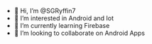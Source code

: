 - 👋 Hi, I’m @SGRyffin7
- 👀 I’m interested in Android and Iot
- 🌱 I’m currently learning Firebase
- 💞️ I’m looking to collaborate on Android Apps

<!---
SGRyffin7/SGRyffin7 is a ✨ special ✨ repository because its `README.md` (this file) appears on your GitHub profile.
You can click the Preview link to take a look at your changes.
--->
